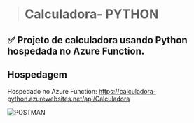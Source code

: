 > #  Calculadora- PYTHON


## ✅  Projeto de calculadora usando Python hospedada no Azure Function.

## Hospedagem
Hospedado no Azure Function: https://calculadora-python.azurewebsites.net/api/Calculadora



![POSTMAN](https://user-images.githubusercontent.com/96353855/170143653-5e759be4-c675-4181-89b2-b8a3fe8e34b7.jpg)
